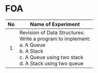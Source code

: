 # FOA

|No|Name of Experiment|
|:----------------:|-------------------------------|
|1|Revision of Data Structures: <br> Write a program to implement: <br> a. A Queue <br> b. A Stack <br> c. A Queue using two stack <br> d. A Stack using two queue |
